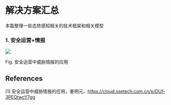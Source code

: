 # 解决方案汇总

本篇整理一些态势感知相关的技术框架和相关模型



### 1. 安全运营+情报
![](https://image-host-toky.oss-cn-shanghai.aliyuncs.com/20200714143330.png)

Fig. 安全运营中威胁情报的应用



## References

[1] 安全运营中威胁情报的应用，姜明元，https://cloud.ssetech.com.cn/p/DUf-3PEQtwcY7gg